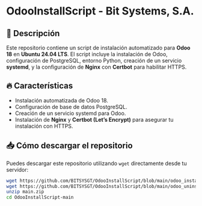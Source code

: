 # OdooInstallScript - Bit Systems, S.A.

## 🚀 Descripción

Este repositorio contiene un script de instalación automatizado para **Odoo 18** en **Ubuntu 24.04 LTS**. El script incluye la instalación de Odoo, configuración de PostgreSQL, entorno Python, creación de un servicio **systemd**, y la configuración de **Nginx** con **Certbot** para habilitar HTTPS.

## 🔥 Características

- Instalación automatizada de Odoo 18.
- Configuración de base de datos PostgreSQL.
- Creación de un servicio systemd para Odoo.
- Instalación de **Nginx** y **Certbot (Let’s Encrypt)** para asegurar tu instalación con HTTPS.

## 📥 Cómo descargar el repositorio

Puedes descargar este repositorio utilizando `wget` directamente desde tu servidor:

```bash
wget https://github.com/BITSYSGT/OdooInstallScript/blob/main/odoo_installer.sh
wget https://github.com/BITSYSGT/OdooInstallScript/blob/main/odoo_uninstall.sh
unzip main.zip
cd OdooInstallScript-main
